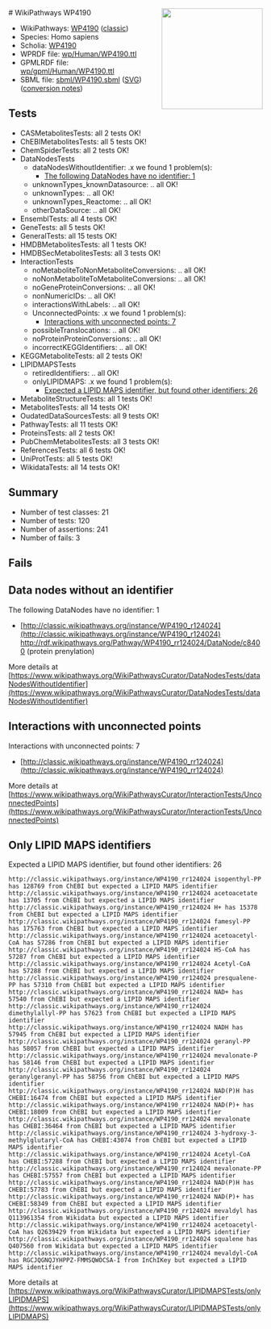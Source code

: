 <img style="float: right; width: 200px" src="https://upload.wikimedia.org/wikipedia/commons/thumb/8/83/Wplogo_with_text_500.png/640px-Wplogo_with_text_500.png" />
# WikiPathways WP4190

* WikiPathways: [WP4190](https://wikipathways.org/pathways/WP4190) ([classic](https://classic.wikipathways.org/instance/WP4190))
* Species: Homo sapiens
* Scholia: [WP4190](https://scholia.toolforge.org/wikipathways/WP4190)
* WPRDF file: [wp/Human/WP4190.ttl](../wp/Human/WP4190.ttl)
* GPMLRDF file: [wp/gpml/Human/WP4190.ttl](../wp/gpml/Human/WP4190.ttl)
* SBML file: [sbml/WP4190.sbml](../sbml/WP4190.sbml) ([SVG](../sbml/WP4190.svg)) ([conversion notes](../sbml/WP4190.txt))

## Tests
* CASMetabolitesTests: all 2 tests OK!
* ChEBIMetabolitesTests: all 5 tests OK!
* ChemSpiderTests: all 2 tests OK!
* DataNodesTests
    * dataNodesWithoutIdentifier: .x we found 1 problem(s):
        * [The following DataNodes have no identifier: 1](#d2d32fa0)
    * unknownTypes_knownDatasource: .. all OK!
    * unknownTypes: .. all OK!
    * unknownTypes_Reactome: .. all OK!
    * otherDataSource: .. all OK!
* EnsemblTests: all 4 tests OK!
* GeneTests: all 5 tests OK!
* GeneralTests: all 15 tests OK!
* HMDBMetabolitesTests: all 1 tests OK!
* HMDBSecMetabolitesTests: all 3 tests OK!
* InteractionTests
    * noMetaboliteToNonMetaboliteConversions: .. all OK!
    * noNonMetaboliteToMetaboliteConversions: .. all OK!
    * noGeneProteinConversions: .. all OK!
    * nonNumericIDs: .. all OK!
    * interactionsWithLabels: .. all OK!
    * UnconnectedPoints: .x we found 1 problem(s):
        * [Interactions with unconnected points: 7](#35a61adf)
    * possibleTranslocations: .. all OK!
    * noProteinProteinConversions: .. all OK!
    * incorrectKEGGIdentifiers: .. all OK!
* KEGGMetaboliteTests: all 2 tests OK!
* LIPIDMAPSTests
    * retiredIdentifiers: .. all OK!
    * onlyLIPIDMAPS: .x we found 1 problem(s):
        * [Expected a LIPID MAPS identifier, but found other identifiers: 26](#d0bfb69d)
* MetaboliteStructureTests: all 1 tests OK!
* MetabolitesTests: all 14 tests OK!
* OudatedDataSourcesTests: all 9 tests OK!
* PathwayTests: all 11 tests OK!
* ProteinsTests: all 2 tests OK!
* PubChemMetabolitesTests: all 3 tests OK!
* ReferencesTests: all 6 tests OK!
* UniProtTests: all 5 tests OK!
* WikidataTests: all 14 tests OK!


## Summary

* Number of test classes: 21
* Number of tests: 120
* Number of assertions: 241
* Number of fails: 3

## Fails

<a name="d2d32fa0" />

## Data nodes without an identifier

The following DataNodes have no identifier: 1

* [http://classic.wikipathways.org/instance/WP4190_r124024](http://classic.wikipathways.org/instance/WP4190_r124024) http://rdf.wikipathways.org/Pathway/WP4190_rr124024/DataNode/c8400 (protein prenylation)


More details at [https://www.wikipathways.org/WikiPathwaysCurator/DataNodesTests/dataNodesWithoutIdentifier](https://www.wikipathways.org/WikiPathwaysCurator/DataNodesTests/dataNodesWithoutIdentifier)

<a name="35a61adf" />

## Interactions with unconnected points

Interactions with unconnected points: 7

* [http://classic.wikipathways.org/instance/WP4190_rr124024](http://classic.wikipathways.org/instance/WP4190_rr124024)


More details at [https://www.wikipathways.org/WikiPathwaysCurator/InteractionTests/UnconnectedPoints](https://www.wikipathways.org/WikiPathwaysCurator/InteractionTests/UnconnectedPoints)

<a name="d0bfb69d" />

## Only LIPID MAPS identifiers

Expected a LIPID MAPS identifier, but found other identifiers: 26
```
http://classic.wikipathways.org/instance/WP4190_rr124024 isopenthyl-PP has 128769 from ChEBI but expected a LIPID MAPS identifier
http://classic.wikipathways.org/instance/WP4190_rr124024 acetoacetate has 13705 from ChEBI but expected a LIPID MAPS identifier
http://classic.wikipathways.org/instance/WP4190_rr124024 H+ has 15378 from ChEBI but expected a LIPID MAPS identifier
http://classic.wikipathways.org/instance/WP4190_rr124024 famesyl-PP has 175763 from ChEBI but expected a LIPID MAPS identifier
http://classic.wikipathways.org/instance/WP4190_rr124024 acetoacetyl-CoA has 57286 from ChEBI but expected a LIPID MAPS identifier
http://classic.wikipathways.org/instance/WP4190_rr124024 HS-CoA has 57287 from ChEBI but expected a LIPID MAPS identifier
http://classic.wikipathways.org/instance/WP4190_rr124024 Acetyl-CoA has 57288 from ChEBI but expected a LIPID MAPS identifier
http://classic.wikipathways.org/instance/WP4190_rr124024 presqualene-PP has 57310 from ChEBI but expected a LIPID MAPS identifier
http://classic.wikipathways.org/instance/WP4190_rr124024 NAD+ has 57540 from ChEBI but expected a LIPID MAPS identifier
http://classic.wikipathways.org/instance/WP4190_rr124024 dimethylallyl-PP has 57623 from ChEBI but expected a LIPID MAPS identifier
http://classic.wikipathways.org/instance/WP4190_rr124024 NADH has 57945 from ChEBI but expected a LIPID MAPS identifier
http://classic.wikipathways.org/instance/WP4190_rr124024 geranyl-PP has 58057 from ChEBI but expected a LIPID MAPS identifier
http://classic.wikipathways.org/instance/WP4190_rr124024 mevalonate-P has 58146 from ChEBI but expected a LIPID MAPS identifier
http://classic.wikipathways.org/instance/WP4190_rr124024 geranylgeranyl-PP has 58756 from ChEBI but expected a LIPID MAPS identifier
http://classic.wikipathways.org/instance/WP4190_rr124024 NAD(P)H has CHEBI:16474 from ChEBI but expected a LIPID MAPS identifier
http://classic.wikipathways.org/instance/WP4190_rr124024 NAD(P)+ has CHEBI:18009 from ChEBI but expected a LIPID MAPS identifier
http://classic.wikipathways.org/instance/WP4190_rr124024 mevalonate has CHEBI:36464 from ChEBI but expected a LIPID MAPS identifier
http://classic.wikipathways.org/instance/WP4190_rr124024 3-hydroxy-3-methylglutaryl-CoA has CHEBI:43074 from ChEBI but expected a LIPID MAPS identifier
http://classic.wikipathways.org/instance/WP4190_rr124024 Acetyl-CoA has CHEBI:57288 from ChEBI but expected a LIPID MAPS identifier
http://classic.wikipathways.org/instance/WP4190_rr124024 mevalonate-PP has CHEBI:57557 from ChEBI but expected a LIPID MAPS identifier
http://classic.wikipathways.org/instance/WP4190_rr124024 NAD(P)H has CHEBI:57783 from ChEBI but expected a LIPID MAPS identifier
http://classic.wikipathways.org/instance/WP4190_rr124024 NAD(P)+ has CHEBI:58349 from ChEBI but expected a LIPID MAPS identifier
http://classic.wikipathways.org/instance/WP4190_rr124024 mevaldyl has Q113961354 from Wikidata but expected a LIPID MAPS identifier
http://classic.wikipathways.org/instance/WP4190_rr124024 acetoacetyl-CoA has Q2639429 from Wikidata but expected a LIPID MAPS identifier
http://classic.wikipathways.org/instance/WP4190_rr124024 squalene has Q407560 from Wikidata but expected a LIPID MAPS identifier
http://classic.wikipathways.org/instance/WP4190_rr124024 mevaldyl-CoA has RGCJQGNQJYHPPZ-FMMSQWOCSA-I from InChIKey but expected a LIPID MAPS identifier
```

More details at [https://www.wikipathways.org/WikiPathwaysCurator/LIPIDMAPSTests/onlyLIPIDMAPS](https://www.wikipathways.org/WikiPathwaysCurator/LIPIDMAPSTests/onlyLIPIDMAPS)

